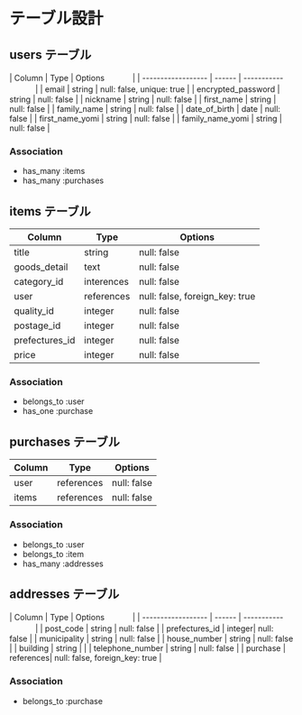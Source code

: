 # テーブル設計

## users テーブル

| Column             | Type   | Options      　　　  |
| ------------------ | ------ | ----------- 　　　   |
| email              | string | null: false, unique: true   |
| encrypted_password | string | null: false            |
| nickname           | string | null: false            |
| first_name         | string | null: false            |
| family_name        | string | null: false            |
| date_of_birth      | date   | null: false            |
| first_name_yomi    | string | null: false            |
| family_name_yomi   | string | null: false            |

### Association

- has_many :items
- has_many :purchases


## items テーブル

| Column      | Type       | Options          |
| ----------  | ---------- | ---------------- |
| title       | string     | null: false         |
| goods_detail| text       | null: false         |
| category_id | interences | null: false         |
| user        | references | null: false, foreign_key: true |
| quality_id  | integer    | null: false         |
| postage_id  | integer    | null: false         |
| prefectures_id| integer  | null: false         |
| price       | integer    | null: false         |


### Association

- belongs_to :user
- has_one :purchase


## purchases テーブル

| Column    | Type        | Options          |
| --------- | ----------- | ---------------- |
| user      | references  | null: false      |
| items     | references  | null: false      |

### Association

- belongs_to :user
- belongs_to :item
- has_many :addresses

## addresses テーブル

| Column             | Type   | Options      　　　  |
| ------------------ | ------ | ----------- 　　　   |
| post_code          | string | null: false            |
| prefectures_id     | integer| null: false            |
| municipality       | string | null: false            |
| house_number       | string | null: false            |
| building           | string |                     |
| telephone_number   | string | null: false            |
| purchase           | references| null: false, foreign_key: true    |

### Association

- belongs_to :purchase
